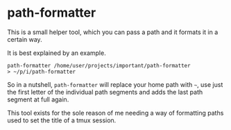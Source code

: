 # path-formatter

This is a small helper tool, which you can pass a path and it formats it in a certain way.

It is best explained by an example.

```shell
path-formatter /home/user/projects/important/path-formatter
> ~/p/i/path-formatter
```

So in a nutshell, `path-formatter` will replace your home path with `~`, use just the first
letter of the individual path segments and adds the last path segment at full again.

This tool exists for the sole reason of me needing a way of formatting paths used to set the
title of a tmux session.

